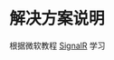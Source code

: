﻿# 解决方案说明

根据微软教程 [SignalR](https://docs.microsoft.com/en-us/aspnet/signalr/overview/getting-started/tutorial-getting-started-with-signalr) 学习